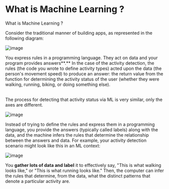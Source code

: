 # What is Machine Learning ?
What is Machine Learning ?

Consider the traditional manner of building apps, as represented in the following diagram:

![image](https://user-images.githubusercontent.com/51197053/141085516-fac5c57f-1e4d-4ec2-aef5-18bdf331920f.png)

<text>
You express rules in a programming language. They act on data and your program provides answers**.** In the case of the activity detection, the rules (the code you wrote to define activity types) acted upon the data (the person's movement speed) to produce an answer: the return value from the function for determining the activity status of the user (whether they were walking, running, biking, or doing something else).
</text>  
<br><br>
<p>The process for detecting that activity status via ML is very similar, only the axes are different.</p>

![image](https://user-images.githubusercontent.com/51197053/141086128-e4c6d9f1-247a-4410-a941-bef9f434ca7e.png)

<text>Instead of trying to define the rules and express them in a programming language, you provide the answers (typically called labels) along with the data, and the machine infers the rules that determine the relationship between the answers and data. For example, your activity detection scenario might look like this in an ML context:</text>


![image](https://user-images.githubusercontent.com/51197053/141087560-f3854579-5fbf-4d49-9380-ea2907a36e83.png)

<text>You <b>gather lots of data and label</b> it to effectively say, "This is what walking looks like," or "This is what running looks like." Then, the computer can infer the rules that determine, from the data, what the distinct patterns that denote a particular activity are.</text>
